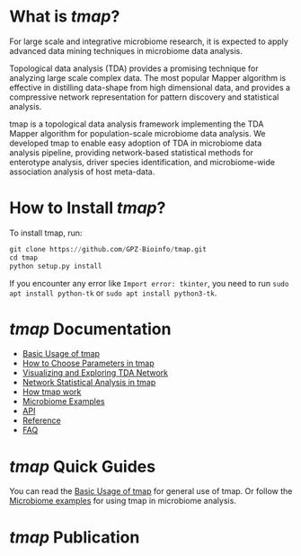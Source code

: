 # What is *tmap*?

For large scale and integrative microbiome research, it is expected to apply advanced data mining techniques in microbiome data analysis.

Topological data analysis (TDA) provides a promising technique for analyzing large scale complex data. The most popular Mapper algorithm is effective in distilling data-shape from high dimensional data, and provides a compressive network representation for pattern discovery and statistical analysis.

tmap is a topological data analysis framework implementing the TDA Mapper algorithm for population-scale microbiome data analysis. We developed tmap to enable easy adoption of TDA in microbiome data analysis pipeline, providing network-based statistical methods for enterotype analysis, driver species identification, and microbiome-wide association analysis of host meta-data.

# How to Install *tmap*?

To install tmap, run:
```python
git clone https://github.com/GPZ-Bioinfo/tmap.git
cd tmap
python setup.py install
```
If you encounter any error like `Import error: tkinter`, you need to run `sudo apt install python-tk` or `sudo apt install python3-tk`.

# *tmap* Documentation

* [Basic Usage of tmap](https://tmap.readthedocs.io/en/latest/basic.html)
* [How to Choose Parameters in tmap](https://tmap.readthedocs.io/en/latest/param.html)
* [Visualizing and Exploring TDA Network](https://tmap.readthedocs.io/en/latest/vis.html)
* [Network Statistical Analysis in tmap](https://tmap.readthedocs.io/en/latest/statistical.html)
* [How tmap work](https://tmap.readthedocs.io/en/latest/how2work.html)
* [Microbiome Examples](https://tmap.readthedocs.io/en/latest/example.html)
* [API](https://tmap.readthedocs.io/en/latest/api.html)
* [Reference](https://tmap.readthedocs.io/en/latest/reference.html)
* [FAQ](https://tmap.readthedocs.io/en/latest/FAQ.html)

# *tmap* Quick Guides

You can read the [Basic Usage of tmap](https://tmap.readthedocs.io/en/latest/basic.html) for general use of tmap.
Or follow the [Microbiome examples](https://tmap.readthedocs.io/en/latest/example.html) for using tmap in microbiome analysis.

# *tmap* Publication

